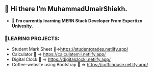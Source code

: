  ## 👋 Hi there I’m MuhammadUmairShiekh.
- **🌱 I’m currently learning MERN Stack Developer From Expertizo Univesity**.

                         




### 🏅LEARING PROJECTS:
- Student Mark Sheet 🔗=>https://studentgrades.netlify.app/
- Calculator 🔗 => https://calculatemii.netlify.app/
- Digital Clock 🔗 => https://digitalclocki.netlify.app/
- Coffee-website using Bootstrap 🔗 => https://coffiihouse.netlify.app/

  



  

  

<!---
MuhammadUmairShiekh/MuhammadUmairShiekh is a ✨ special ✨ repository because its `README.md` (this file) appears on your GitHub profile.
You can click the Preview link to take a look at your changes.
--->

